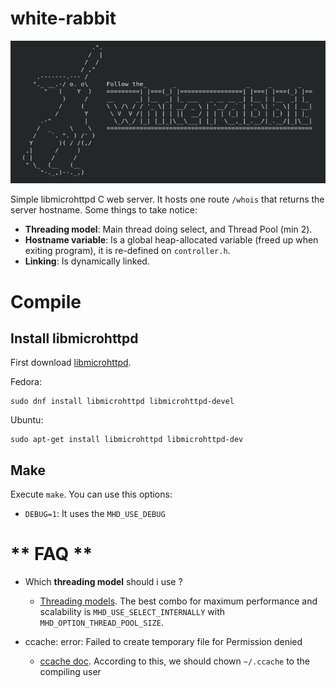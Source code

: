 # white-rabbit
![logo](https://github.com/giwiro/white-rabbit/raw/master/assets/logo.png)

Simple libmicrohttpd C web server. It hosts one route `/whois` that returns the server hostname.
Some things to take notice:

- **Threading model**: Main thread doing select, and Thread Pool (min 2).
- **Hostname variable**: Is a global heap-allocated variable (freed up when exiting program), it is re-defined on `controller.h`.
- **Linking**: Is dynamically linked.
	
# Compile

## Install libmicrohttpd
First download [libmicrohttpd](https://www.gnu.org/software/libmicrohttpd/).

Fedora:
```
sudo dnf install libmicrohttpd libmicrohttpd-devel
```
Ubuntu:
```
sudo apt-get install libmicrohttpd libmicrohttpd-dev
```

## Make
Execute `make`. You can use this options:

- `DEBUG=1`: It uses the `MHD_USE_DEBUG`

# ** FAQ **

* Which **threading model** should i use ?

	- [Threading models](https://www.gnu.org/software/libmicrohttpd/). The best combo for maximum performance and scalability is `MHD_USE_SELECT_INTERNALLY` with `MHD_OPTION_THREAD_POOL_SIZE`.

* ccache: error: Failed to create temporary file for Permission denied
	
	- [ccache doc](http://tsunanet.net/~tsuna/ccache.html). According to this, we should chown `~/.ccache` to the compiling user

